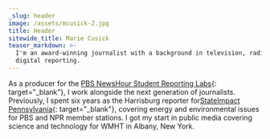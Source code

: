 ```yaml
---
_slug: header
image: /assets/mcusick-2.jpg
title: Header
sitewide_title: Marie Cusick
teaser_markdown: >-
  I'm an award-winning journalist with a background in television, radio, and
  digital reporting.
---
```


As a producer for the [PBS NewsHour Student Reporting Labs](https://studentreportinglabs.org/){: target="_blank"}, I work alongside the next generation of journalists. Previously, I spent six years as the Harrisburg reporter for[StateImpact Pennsylvania](https://stateimpact.npr.org/pennsylvania/author/mariecusick/){: target="_blank"}, covering energy and environmental issues for PBS and NPR member stations. I got my start in public media covering science and technology for WMHT in Albany, New York.

&nbsp;
